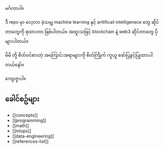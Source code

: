 မင်္ဂလာပါ။

ဒီ repo မှာ လေ့လာ ခဲ့သမျှ machine learning နှင့် aritificail intelligenece တွေ ဆိုင်တာတွေကို စုထားတာ ဖြစ်ပါတယ်။ အထူးသဖြင့် blockchain နဲ့ web3 ဆိုင်တာတွေ ပိုများပါတယ်။

မိမိ တို့ စိတ်ဝင်စားတဲ့ အကြောင်းအရာများကို စိတ်ကြိုက် ကူယူ ဖော်ပြခွင့်ပြုထားပါတယ်နော်။

ကျေးဇူးပါ။

__ခေါင်စဥ်များ__
---------------------
- [[concepts]]
- [[programming]]
- [[math]]
- [[mlops]]
- [[data-engineering]]
- [[references-list]]
